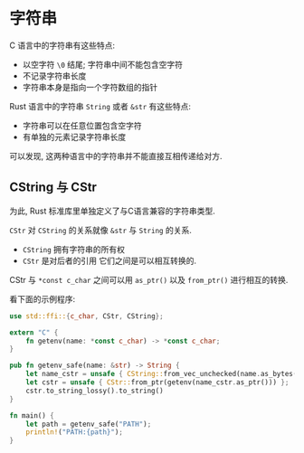 
# 字符串

C 语言中的字符串有这些特点:
- 以空字符 `\0` 结尾; 字符串中间不能包含空字符
- 不记录字符串长度
- 字符串本身是指向一个字符数组的指针

Rust 语言中的字符串 `String` 或者 `&str` 有这些特点:
- 字符串可以在任意位置包含空字符
- 有单独的元素记录字符串长度

可以发现, 这两种语言中的字符串并不能直接互相传递给对方.

## CString 与 CStr
为此, Rust 标准库里单独定义了与C语言兼容的字符串类型.

`CStr` 对 `CString` 的关系就像 `&str` 与 `String` 的关系.
- `CString` 拥有字符串的所有权
- `CStr` 是对后者的引用
它们之间是可以相互转换的.

CStr 与 `*const c_char` 之间可以用 `as_ptr()` 以及 `from_ptr()` 进行相互的转换.

看下面的示例程序:
```rust
use std::ffi::{c_char, CStr, CString};

extern "C" {
    fn getenv(name: *const c_char) -> *const c_char;
}

pub fn getenv_safe(name: &str) -> String {
    let name_cstr = unsafe { CString::from_vec_unchecked(name.as_bytes().to_vec()) };
    let cstr = unsafe { CStr::from_ptr(getenv(name_cstr.as_ptr())) };
    cstr.to_string_lossy().to_string()
}

fn main() {
    let path = getenv_safe("PATH");
    println!("PATH:{path}");
}
```